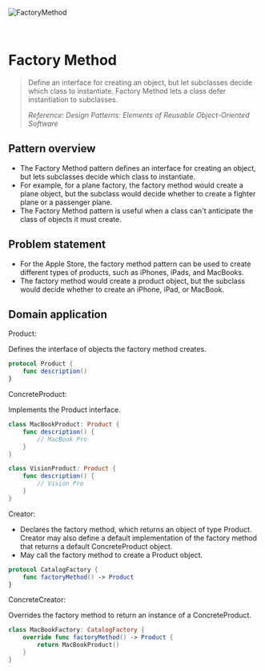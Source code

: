 ![FactoryMethod](https://github.com/user-attachments/assets/376c83ac-3602-4593-891a-3878419afa55)

<br />

# Factory Method

> Define an interface for creating an object, but let subclasses decide which class to instantiate. Factory Method lets a class defer instantiation to subclasses.
>
> _Reference: Design Patterns: Elements of Reusable Object-Oriented Software_

## Pattern overview

- The Factory Method pattern defines an interface for creating an object, but lets subclasses decide which class to instantiate.
- For example, for a plane factory, the factory method would create a plane object, but the subclass would decide whether to create a fighter plane or a passenger plane.
- The Factory Method pattern is useful when a class can't anticipate the class of objects it must create.

## Problem statement

- For the Apple Store, the factory method pattern can be used to create different types of products, such as iPhones, iPads, and MacBooks.
- The factory method would create a product object, but the subclass would decide whether to create an iPhone, iPad, or MacBook.

## Domain application

Product:

Defines the interface of objects the factory method creates.

```swift
protocol Product {
    func description()
}
```
ConcreteProduct:

Implements the Product interface.

```swift
class MacBookProduct: Product {
    func description() {
        // MacBook Pro
    }
}

class VisionProduct: Product {
    func description() {
        // Vision Pro
    }
}
```

Creator:

- Declares the factory method, which returns an object of type Product. Creator may also define a default implementation of the factory method that returns a default ConcreteProduct object.
- May call the factory method to create a Product object.

```swift
protocol CatalogFactory {
    func factoryMethod() -> Product
}
```

ConcreteCreator:

Overrides the factory method to return an instance of a ConcreteProduct.

```swift
class MacBookFactory: CatalogFactory {
    override func factoryMethod() -> Product {
        return MacBookProduct()
    }
}
```
